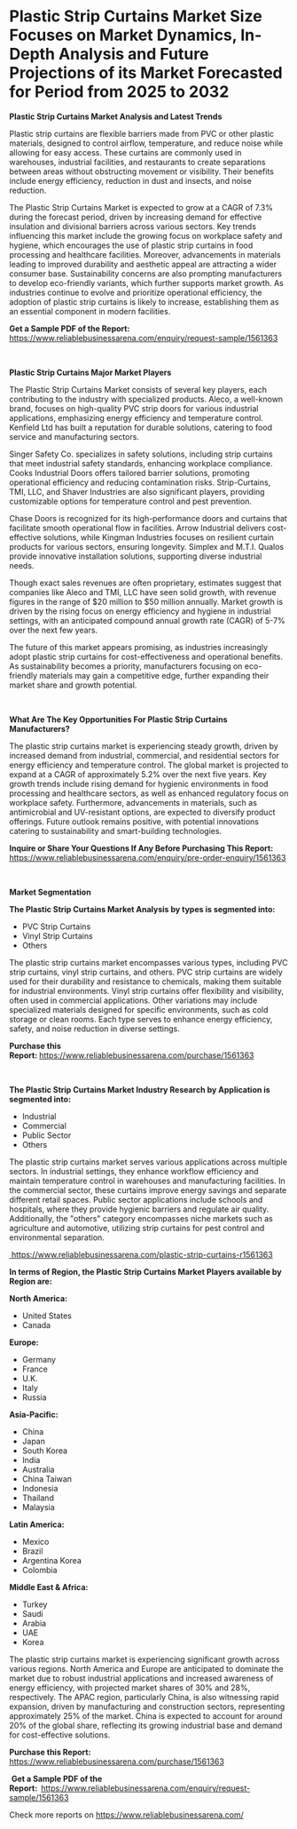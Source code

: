 <p><h1>Plastic Strip Curtains Market Size Focuses on Market Dynamics, In-Depth Analysis and Future Projections of its Market Forecasted for Period from 2025 to 2032</h1></p><p><strong>Plastic Strip Curtains Market Analysis and Latest Trends</strong></p>
<p><p>Plastic strip curtains are flexible barriers made from PVC or other plastic materials, designed to control airflow, temperature, and reduce noise while allowing for easy access. These curtains are commonly used in warehouses, industrial facilities, and restaurants to create separations between areas without obstructing movement or visibility. Their benefits include energy efficiency, reduction in dust and insects, and noise reduction.</p><p>The Plastic Strip Curtains Market is expected to grow at a CAGR of 7.3% during the forecast period, driven by increasing demand for effective insulation and divisional barriers across various sectors. Key trends influencing this market include the growing focus on workplace safety and hygiene, which encourages the use of plastic strip curtains in food processing and healthcare facilities. Moreover, advancements in materials leading to improved durability and aesthetic appeal are attracting a wider consumer base. Sustainability concerns are also prompting manufacturers to develop eco-friendly variants, which further supports market growth. As industries continue to evolve and prioritize operational efficiency, the adoption of plastic strip curtains is likely to increase, establishing them as an essential component in modern facilities.</p></p>
<p><strong>Get a Sample PDF of the Report:&nbsp;</strong> <a href="https://www.reliablebusinessarena.com/enquiry/request-sample/1561363?utm_campaign=1143&utm_medium=2&utm_source=Github&utm_content=ia&utm_term=16022025&utm_id=plastic-strip-curtains">https://www.reliablebusinessarena.com/enquiry/request-sample/1561363</a></p>
<p>&nbsp;</p>
<p><strong>Plastic Strip Curtains Major Market Players</strong></p>
<p><p>The Plastic Strip Curtains Market consists of several key players, each contributing to the industry with specialized products. Aleco, a well-known brand, focuses on high-quality PVC strip doors for various industrial applications, emphasizing energy efficiency and temperature control. Kenfield Ltd has built a reputation for durable solutions, catering to food service and manufacturing sectors.</p><p>Singer Safety Co. specializes in safety solutions, including strip curtains that meet industrial safety standards, enhancing workplace compliance. Cooks Industrial Doors offers tailored barrier solutions, promoting operational efficiency and reducing contamination risks. Strip-Curtains, TMI, LLC, and Shaver Industries are also significant players, providing customizable options for temperature control and pest prevention.</p><p>Chase Doors is recognized for its high-performance doors and curtains that facilitate smooth operational flow in facilities. Arrow Industrial delivers cost-effective solutions, while Kingman Industries focuses on resilient curtain products for various sectors, ensuring longevity. Simplex and M.T.I. Qualos provide innovative installation solutions, supporting diverse industrial needs.</p><p>Though exact sales revenues are often proprietary, estimates suggest that companies like Aleco and TMI, LLC have seen solid growth, with revenue figures in the range of $20 million to $50 million annually. Market growth is driven by the rising focus on energy efficiency and hygiene in industrial settings, with an anticipated compound annual growth rate (CAGR) of 5-7% over the next few years.</p><p>The future of this market appears promising, as industries increasingly adopt plastic strip curtains for cost-effectiveness and operational benefits. As sustainability becomes a priority, manufacturers focusing on eco-friendly materials may gain a competitive edge, further expanding their market share and growth potential.</p></p>
<p>&nbsp;</p>
<p><strong>What Are The Key Opportunities For Plastic Strip Curtains Manufacturers?</strong></p>
<p><p>The plastic strip curtains market is experiencing steady growth, driven by increased demand from industrial, commercial, and residential sectors for energy efficiency and temperature control. The global market is projected to expand at a CAGR of approximately 5.2% over the next five years. Key growth trends include rising demand for hygienic environments in food processing and healthcare sectors, as well as enhanced regulatory focus on workplace safety. Furthermore, advancements in materials, such as antimicrobial and UV-resistant options, are expected to diversify product offerings. Future outlook remains positive, with potential innovations catering to sustainability and smart-building technologies.</p></p>
<p><strong>Inquire or Share Your Questions If Any Before Purchasing This Report:</strong> <a href="https://www.reliablebusinessarena.com/enquiry/pre-order-enquiry/1561363?utm_campaign=1143&utm_medium=2&utm_source=Github&utm_content=ia&utm_term=16022025&utm_id=plastic-strip-curtains">https://www.reliablebusinessarena.com/enquiry/pre-order-enquiry/1561363</a></p>
<p>&nbsp;</p>
<p><strong>Market Segmentation</strong></p>
<p><strong>The Plastic Strip Curtains Market Analysis by types is segmented into:</strong></p>
<p><ul><li>PVC Strip Curtains</li><li>Vinyl Strip Curtains</li><li>Others</li></ul></p>
<p><p>The plastic strip curtains market encompasses various types, including PVC strip curtains, vinyl strip curtains, and others. PVC strip curtains are widely used for their durability and resistance to chemicals, making them suitable for industrial environments. Vinyl strip curtains offer flexibility and visibility, often used in commercial applications. Other variations may include specialized materials designed for specific environments, such as cold storage or clean rooms. Each type serves to enhance energy efficiency, safety, and noise reduction in diverse settings.</p></p>
<p><strong>Purchase this Report:&nbsp;</strong><a href="https://www.reliablebusinessarena.com/purchase/1561363?utm_campaign=1143&utm_medium=2&utm_source=Github&utm_content=ia&utm_term=16022025&utm_id=plastic-strip-curtains">https://www.reliablebusinessarena.com/purchase/1561363</a></p>
<p>&nbsp;</p>
<p><strong>The Plastic Strip Curtains Market Industry Research by Application is segmented into:</strong></p>
<p><ul><li>Industrial</li><li>Commercial</li><li>Public Sector</li><li>Others</li></ul></p>
<p><p>The plastic strip curtains market serves various applications across multiple sectors. In industrial settings, they enhance workflow efficiency and maintain temperature control in warehouses and manufacturing facilities. In the commercial sector, these curtains improve energy savings and separate different retail spaces. Public sector applications include schools and hospitals, where they provide hygienic barriers and regulate air quality. Additionally, the "others" category encompasses niche markets such as agriculture and automotive, utilizing strip curtains for pest control and environmental separation.</p></p>
<p><a href="https://www.reliablebusinessarena.com/plastic-strip-curtains-r1561363?utm_campaign=1143&utm_medium=2&utm_source=Github&utm_content=ia&utm_term=16022025&utm_id=plastic-strip-curtains">&nbsp;https://www.reliablebusinessarena.com/plastic-strip-curtains-r1561363</a></p>
<p><strong>In terms of Region, the Plastic Strip Curtains Market Players available by Region are:</strong></p>
<p>
    <p> <strong> North America: </strong>
        <ul>
            <li>United States</li>
            <li>Canada</li>
        </ul>
        </p> 
    <p> <strong> Europe: </strong>
        <ul>
            <li>Germany</li>
            <li>France</li>
            <li>U.K.</li>
            <li>Italy</li>
            <li>Russia</li>
        </ul>
        </p> 
    <p> <strong> Asia-Pacific: </strong>
        <ul>
            <li>China</li>
            <li>Japan</li>
            <li>South Korea</li>
            <li>India</li>
            <li>Australia</li>
            <li>China Taiwan</li>
            <li>Indonesia</li>
            <li>Thailand</li>
            <li>Malaysia</li>
        </ul>
        </p> 
    <p> <strong> Latin America: </strong>
        <ul>
            <li>Mexico</li>
            <li>Brazil</li>
            <li>Argentina Korea</li>
            <li>Colombia</li>
        </ul>
        </p> 
    <p> <strong> Middle East & Africa: </strong>
        <ul>
            <li>Turkey</li>
            <li>Saudi</li>
            <li>Arabia</li>
            <li>UAE</li>
            <li>Korea</li>
        </ul>
    </p>
    </p>
<p><p>The plastic strip curtains market is experiencing significant growth across various regions. North America and Europe are anticipated to dominate the market due to robust industrial applications and increased awareness of energy efficiency, with projected market shares of 30% and 28%, respectively. The APAC region, particularly China, is also witnessing rapid expansion, driven by manufacturing and construction sectors, representing approximately 25% of the market. China is expected to account for around 20% of the global share, reflecting its growing industrial base and demand for cost-effective solutions.</p></p>
<p><strong>Purchase this Report: </strong><a href="https://www.reliablebusinessarena.com/purchase/1561363?utm_campaign=1143&utm_medium=2&utm_source=Github&utm_content=ia&utm_term=16022025&utm_id=plastic-strip-curtains">https://www.reliablebusinessarena.com/purchase/1561363</a></p>
<p>&nbsp;<strong>Get a Sample PDF of the Report:&nbsp;&nbsp;</strong><a href="https://www.reliablebusinessarena.com/enquiry/request-sample/1561363?utm_campaign=1143&utm_medium=2&utm_source=Github&utm_content=ia&utm_term=16022025&utm_id=plastic-strip-curtains">https://www.reliablebusinessarena.com/enquiry/request-sample/1561363</a></p>
<p><strong></strong></p>
<p>Check more reports on <a href="https://www.reliablebusinessarena.com/?utm_campaign=1143&utm_medium=2&utm_source=Github&utm_content=ia&utm_term=16022025&utm_id=plastic-strip-curtains">https://www.reliablebusinessarena.com/</a></p>